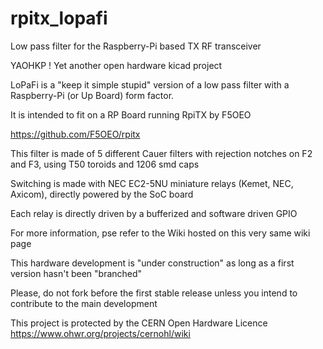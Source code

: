 # rpitx_lopafi

Low pass filter for the Raspberry-Pi based TX RF transceiver

YAOHKP ! Yet another open hardware kicad project

LoPaFi is a "keep it simple stupid" version of a low pass filter with a Raspberry-Pi (or Up Board) form factor.

It is intended to fit on a RP Board running RpiTX by F5OEO

https://github.com/F5OEO/rpitx

This filter is made of 5 different Cauer filters with rejection notches on F2 and F3, using T50 toroids and 1206 smd caps

Switching is made with NEC EC2-5NU miniature relays (Kemet, NEC, Axicom), directly powered by the SoC board

Each relay is directly driven by a  bufferized and software driven GPIO

For more information, pse refer to the Wiki hosted on this very same wiki page
 
 This hardware development is "under construction" as long as a first version hasn't been "branched" 
 
 Please, do not fork before the first stable release unless you intend to contribute to the main development
 
 This project is protected by the CERN Open Hardware Licence https://www.ohwr.org/projects/cernohl/wiki
 
 


